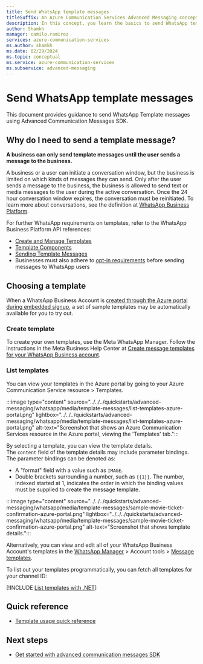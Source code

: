 ```yaml
---
title: Send WhatsApp template messages
titleSuffix: An Azure Communication Services Advanced Messaging concept
description: In this concept, you learn the basics to send WhatsApp template messages with Advanced Messaging.
author: Shamkh
manager: camilo.ramirez
services: azure-communication-services
ms.author: shamkh
ms.date: 02/29/2024
ms.topic: conceptual
ms.service: azure-communication-services
ms.subservice: advanced-messaging
---
```


# Send WhatsApp template messages

This document provides guidance to send WhatsApp Template messages using Advanced Communication Messages SDK.   

## Why do I need to send a template message?

**A business can only send template messages until the user sends a message to the business.**

A business or a user can initiate a conversation window, but the business is limited on which kinds of messages they can send. Only after the user sends a message to the business, the business is allowed to send text or media messages to the user during the active conversation. Once the 24 hour conversation window expires, the conversation must be reinitiated. To learn more about conversations, see the definition at [WhatsApp Business Platform](https://developers.facebook.com/docs/whatsapp/pricing#conversations).

For further WhatsApp requirements on templates, refer to the WhatsApp Business Platform API references:
- [Create and Manage Templates](https://developers.facebook.com/docs/whatsapp/business-management-api/message-templates/)
- [Template Components](https://developers.facebook.com/docs/whatsapp/business-management-api/message-templates/components)
- [Sending Template Messages](https://developers.facebook.com/docs/whatsapp/cloud-api/guides/send-message-templates)
- Businesses must also adhere to [opt-in requirements](https://developers.facebook.com/docs/whatsapp/overview/getting-opt-in) before sending messages to WhatsApp users

## Choosing a template

When a WhatsApp Business Account is [created through the Azure portal during embedded signup](../../../quickstarts/advanced-messaging/whatsapp/connect-whatsapp-business-account.md#whatsapp-business-account-sign-up), a set of sample templates may be automatically available for you to try out.   

### Create template

To create your own templates, use the Meta WhatsApp Manager. 
Follow the instructions in the Meta Business Help Center at [Create message templates for your WhatsApp Business account](https://www.facebook.com/business/help/2055875911147364?id=2129163877102343).

### List templates

You can view your templates in the Azure portal by going to your Azure Communication Service resource > Templates.

:::image type="content" source="../../../quickstarts/advanced-messaging/whatsapp/media/template-messages/list-templates-azure-portal.png" lightbox="../../../quickstarts/advanced-messaging/whatsapp/media/template-messages/list-templates-azure-portal.png" alt-text="Screenshot that shows an Azure Communication Services resource in the Azure portal, viewing the 'Templates' tab.":::

By selecting a template, you can view the template details.   
The `content` field of the template details may include parameter bindings. The parameter bindings can be denoted as:
- A "format" field with a value such as `IMAGE`.
- Double brackets surrounding a number, such as `{{1}}`. The number, indexed started at 1, indicates the order in which the binding values must be supplied to create the message template.

:::image type="content" source="../../../quickstarts/advanced-messaging/whatsapp/media/template-messages/sample-movie-ticket-confirmation-azure-portal.png" lightbox="../../../quickstarts/advanced-messaging/whatsapp/media/template-messages/sample-movie-ticket-confirmation-azure-portal.png" alt-text="Screenshot that shows template details.":::

Alternatively, you can view and edit all of your WhatsApp Business Account's templates in the [WhatsApp Manager](https://business.facebook.com/wa/manage/home/) > Account tools > [Message templates](https://business.facebook.com/wa/manage/message-templates/). 

To list out your templates programmatically, you can fetch all templates for your channel ID:

[!INCLUDE [List templates with .NET](../../../quickstarts/advanced-messaging/whatsapp/includes/templates/template-messages-list-templates-net.md)]

## Quick reference

- [Template usage quick reference](../../../quickstarts/advanced-messaging/whatsapp/send-template-messages.md)

## Next steps

-   [Get started with advanced communication messages SDK](../../../quickstarts/advanced-messaging/whatsapp/get-started.md)